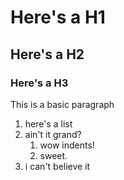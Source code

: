 # Here's a H1
## Here's a H2
### Here's a H3

This is a basic paragraph

1. here's a list
2. ain't it grand?
    1. wow indents!
    2. sweet.
3. i can't believe it